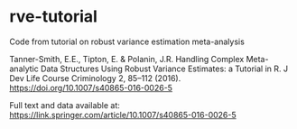 # rve-tutorial

Code from tutorial on robust variance estimation meta-analysis

Tanner-Smith, E.E., Tipton, E. & Polanin, J.R. Handling Complex Meta-analytic Data Structures Using Robust Variance Estimates: a Tutorial in R. J Dev Life Course Criminology 2, 85–112 (2016). https://doi.org/10.1007/s40865-016-0026-5

Full text and data available at: https://link.springer.com/article/10.1007/s40865-016-0026-5
